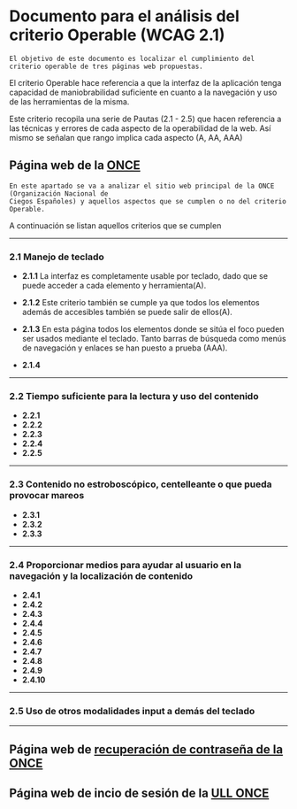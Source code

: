 # Documento para el análisis del criterio Operable  (WCAG 2.1)
    El objetivo de este documento es localizar el cumplimiento del 
    criterio operable de tres páginas web propuestas.

El criterio Operable hace referencia a que la interfaz de la aplicación tenga capacidad
de maniobrabilidad suficiente en cuanto a la navegación y uso de las herramientas de la misma.

Este criterio recopila una serie de Pautas (2.1 - 2.5) que hacen referencia a las técnicas y errores
de cada aspecto de la operabilidad de la web. Así mismo se señalan que rango implica cada aspecto 
(A, AA, AAA)


## Página web de la [ONCE](https://www.once.es/)
    En este apartado se va a analizar el sitio web principal de la ONCE (Organización Nacional de 
    Ciegos Españoles) y aquellos aspectos que se cumplen o no del criterio Operable.

A continuación se listan aquellos criterios que se cumplen
*** 
### 2.1 Manejo de teclado

- **2.1.1** 
    La interfaz es completamente usable por teclado, dado que se puede acceder a cada elemento y herramienta(A).

- **2.1.2**
    Este criterio también se cumple ya que todos los elementos además de accesibles también se puede salir de ellos(A).

- **2.1.3**
    En esta página todos los elementos donde se sitúa el foco pueden ser usados mediante el teclado. Tanto barras de búsqueda como menús de navegación y enlaces se han puesto a prueba (AAA).

- **2.1.4**

***
### 2.2 Tiempo suficiente para la lectura y uso del contenido

- **2.2.1**
- **2.2.2**
- **2.2.3**
- **2.2.4**
- **2.2.5**
***
### 2.3 Contenido no estroboscópico, centelleante o que pueda provocar mareos

- **2.3.1**
- **2.3.2**
- **2.3.3**
***
### 2.4 Proporcionar medios para ayudar al usuario en la navegación y la localización de contenido

- **2.4.1**
- **2.4.2**
- **2.4.3**
- **2.4.4**
- **2.4.5**
- **2.4.6**
- **2.4.7**
- **2.4.8**
- **2.4.9**
- **2.4.10**
***
### 2.5 Uso de otros modalidades input a demás del teclado

***


## Página web de [recuperación de contraseña de la ONCE](https://www.juegosonce.es/recordar-password)


## Página web de incio de sesión de la [ULL ONCE](https://login.ull.es/cas-1/login)
